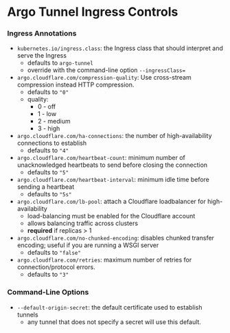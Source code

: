 # Argo Tunnel Ingress Controls

### Ingress Annotations
- `kubernetes.io/ingress.class`: the Ingress class that should interpret and serve the Ingress
  - defaults to `argo-tunnel`
  - override with the command-line option `--ingressClass=`
- `argo.cloudflare.com/compression-quality`: Use cross-stream compression instead HTTP compression.
  - defaults to `"0"`
  - quality:
    - 0 - off
    - 1 - low
    - 2 - medium
    - 3 - high
- `argo.cloudflare.com/ha-connections`: the number of high-availability connections to establish
  - defaults to `"4"`
- `argo.cloudflare.com/heartbeat-count`: minimum number of unacknowledged heartbeats to send before closing the connection
  - defaults to `"5"`
- `argo.cloudflare.com/heartbeat-interval`: minimum idle time before sending a heartbeat
  - defaults to `"5s"`
- `argo.cloudflare.com/lb-pool`: attach a Cloudflare loadbalancer for high-availability
  - load-balancing must be enabled for the Cloudflare account
  - allows balancing traffic across clusters
  - **required** if replicas > 1
- `argo.cloudflare.com/no-chunked-encoding`: disables chunked transfer encoding; useful if you are running a WSGI server
  - defaults to `"false"`
- `argo.cloudflare.com/retries`: maximum number of retries for connection/protocol errors.
  - defaults to `"3"`

### Command-Line Options
- `--default-origin-secret`: the default certificate used to establish tunnels
  - any tunnel that does not specify a secret will use this default.
